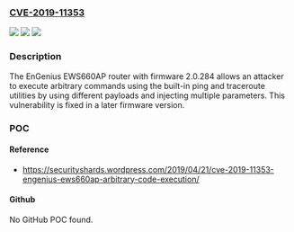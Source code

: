 ### [CVE-2019-11353](https://cve.mitre.org/cgi-bin/cvename.cgi?name=CVE-2019-11353)
![](https://img.shields.io/static/v1?label=Product&message=n%2Fa&color=blue)
![](https://img.shields.io/static/v1?label=Version&message=n%2Fa&color=blue)
![](https://img.shields.io/static/v1?label=Vulnerability&message=n%2Fa&color=brighgreen)

### Description

The EnGenius EWS660AP router with firmware 2.0.284 allows an attacker to execute arbitrary commands using the built-in ping and traceroute utilities by using different payloads and injecting multiple parameters. This vulnerability is fixed in a later firmware version.

### POC

#### Reference
- https://securityshards.wordpress.com/2019/04/21/cve-2019-11353-engenius-ews660ap-arbitrary-code-execution/

#### Github
No GitHub POC found.

